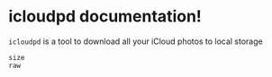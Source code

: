 # icloudpd documentation!

`icloudpd` is a tool to download all your iCloud photos to local storage

```{toctree}
size
raw
```
